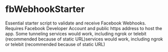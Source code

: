 # fbWebhookStarter
Essential starter script to validate and receive Facebook Webhooks. Requires Facebook Developer Account and public https address to host the app. Some tunneling services would work, including ngrok or telebit (recommended because of static URL)services would work, including ngrok or telebit (recommended because of static URL)
